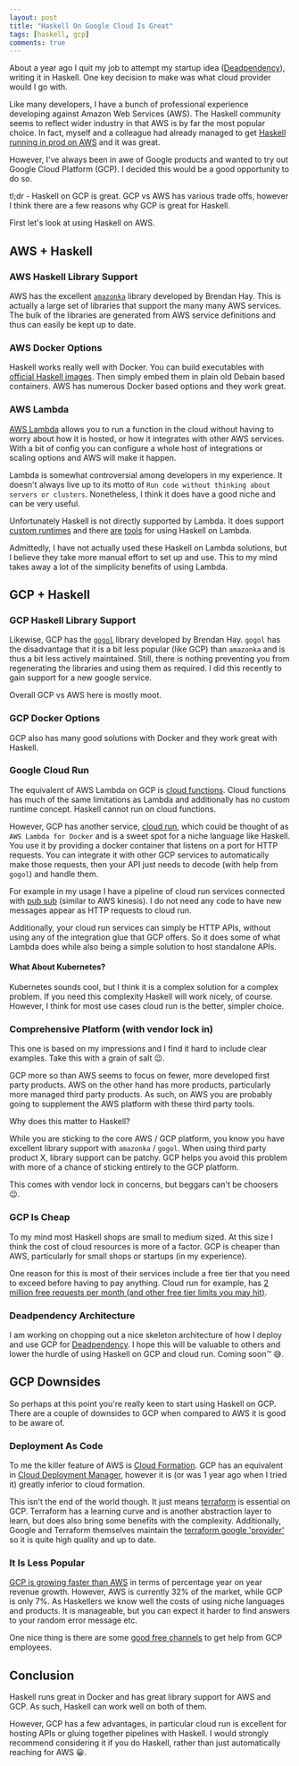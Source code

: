 ```yaml
---
layout: post
title: "Haskell On Google Cloud Is Great"
tags: [haskell, gcp]
comments: true
---
```


About a year ago I quit my job to attempt my startup idea ([Deadpendency](https://deadpendency.com)), writing it in Haskell. One key decision to make was what cloud provider would I go with.

Like many developers, I have a bunch of professional experience developing against Amazon Web Services (AWS). The Haskell community seems to reflect wider industry in that AWS is by far the most popular choice. In fact, myself and a colleague had already managed to get [Haskell running in prod on AWS](https://www.rea-group.com/blog/a-haskell-in-prod-journey/) and it was great.

However, I've always been in awe of Google products and wanted to try out Google Cloud Platform (GCP). I decided this would be a good opportunity to do so.

tl;dr - Haskell on GCP is great. GCP vs AWS has various trade offs, however I think there are a few reasons why GCP is great for Haskell.

First let's look at using Haskell on AWS.

## AWS + Haskell

### AWS Haskell Library Support

AWS has the excellent [`amazonka`](https://hackage.haskell.org/package/amazonka) library developed by Brendan Hay. This is actually a large set of libraries that support the many many AWS services. The bulk of the libraries are generated from AWS service definitions and thus can easily be kept up to date.

### AWS Docker Options

Haskell works really well with Docker. You can build executables with [official Haskell images](https://hub.docker.com/_/haskell/). Then simply embed them in plain old Debain based containers. AWS has numerous Docker based options and they work great.

### AWS Lambda

[AWS Lambda](https://aws.amazon.com/lambda/) allows you to run a function in the cloud without having to worry about how it is hosted, or how it integrates with other AWS services. With a bit of config you can configure a whole host of integrations or scaling options and AWS will make it happen.

Lambda is somewhat controversial among developers in my experience. It doesn't always live up to its motto of `Run code without thinking about servers or clusters`. Nonetheless, I think it does have a good niche and can be very useful.

Unfortunately Haskell is not directly supported by Lambda. It does support [custom runtimes](https://docs.aws.amazon.com/lambda/latest/dg/runtimes-custom.html) and there [are](https://hackage.haskell.org/package/serverless-haskell) [tools](https://theam.github.io/aws-lambda-haskell-runtime/) for using Haskell on Lambda.

Admittedly, I have not actually used these Haskell on Lambda solutions, but I believe they take more manual effort to set up and use. This to my mind takes away a lot of the simplicity benefits of using Lambda.

## GCP + Haskell

### GCP Haskell Library Support

Likewise, GCP has the [`gogol`](https://hackage.haskell.org/package/gogol) library developed by Brendan Hay. `gogol` has the disadvantage that it is a bit less popular (like GCP) than `amazonka` and is thus a bit less actively maintained. Still, there is nothing preventing you from regenerating the libraries and using them as required. I did this recently to gain support for a new google service.

Overall GCP vs AWS here is mostly moot.

### GCP Docker Options

GCP also has many good solutions with Docker and they work great with Haskell.

### Google Cloud Run

The equivalent of AWS Lambda on GCP is [cloud functions](https://cloud.google.com/functions). Cloud functions has much of the same limitations as Lambda and additionally has no custom runtime concept. Haskell cannot run on cloud functions.

However, GCP has another service, [cloud run](https://cloud.google.com/run), which could be thought of as `AWS Lambda for Docker` and is a sweet spot for a niche language like Haskell. You use it by providing a docker container that listens on a port for HTTP requests. You can integrate it with other GCP services to automatically make those requests, then your API just needs to decode (with help from `gogol`) and handle them.

For example in my usage I have a pipeline of cloud run services connected with [pub sub](https://cloud.google.com/pubsub) (similar to AWS kinesis). I do not need any code to have new messages appear as HTTP requests to cloud run.

Additionally, your cloud run services can simply be HTTP APIs, without using any of the integration glue that GCP offers. So it does some of what Lambda does while also being a simple solution to host standalone APIs.

#### What About Kubernetes?

Kubernetes sounds cool, but I think it is a complex solution for a complex problem. If you need this complexity Haskell will work nicely, of course. However, I think for most use cases cloud run is the better, simpler choice.

### Comprehensive Platform (with vendor lock in)

This one is based on my impressions and I find it hard to include clear examples. Take this with a grain of salt 😉.

GCP more so than AWS seems to focus on fewer, more developed first party products. AWS on the other hand has more products, particularly more managed third party products. As such, on AWS you are probably going to supplement the AWS platform with these third party tools.

Why does this matter to Haskell?

While you are sticking to the core AWS / GCP platform, you know you have excellent library support with `amazonka` / `gogol`. When using third party product X, library support can be patchy. GCP helps you avoid this problem with more of a chance of sticking entirely to the GCP platform.

This comes with vendor lock in concerns, but beggars can't be choosers 😉.

### GCP Is Cheap

To my mind most Haskell shops are small to medium sized. At this size I think the cost of cloud resources is more of a factor. GCP is cheaper than AWS, particularly for small shops or startups (in my experience).

One reason for this is most of their services include a free tier that you need to exceed before having to pay anything. Cloud run for example, has [2 million free requests per month (and other free tier limits you may hit)](https://cloud.google.com/run/pricing).

### Deadpendency Architecture

I am working on chopping out a nice skeleton architecture of how I deploy and use GCP for [Deadpendency](https://deadpendency.com). I hope this will be valuable to others and lower the hurdle of using Haskell on GCP and cloud run. Coming soon™️ 😅.

## GCP Downsides

So perhaps at this point you're really keen to start using Haskell on GCP. There are a couple of downsides to GCP when compared to AWS it is good to be aware of.

### Deployment As Code

To me the killer feature of AWS is [Cloud Formation](https://aws.amazon.com/cloudformation). GCP has an equivalent in [Cloud Deployment Manager](https://cloud.google.com/deployment-manager), however it is (or was 1 year ago when I tried it) greatly inferior to cloud formation.

This isn't the end of the world though. It just means [terraform](https://www.terraform.io/) is essential on GCP. Terraform has a learning curve and is another abstraction layer to learn, but does also bring some benefits with the complexity. Additionally, Google and Terraform themselves maintain the [terraform google 'provider'](https://registry.terraform.io/providers/hashicorp/google/latest) so it is quite high quality and up to date.

### It Is Less Popular

[GCP is growing faster than AWS](https://www.parkmycloud.com/blog/aws-vs-azure-vs-google-cloud-market-share/) in terms of percentage year on year revenue growth. However, AWS is currently 32% of the market, while GCP is only 7%. As Haskellers we know well the costs of using niche languages and products. It is manageable, but you can expect it harder to find answers to your random error message etc.

One nice thing is there are some [good free channels](https://cloud.google.com/community#home-support) to get help from GCP employees.

## Conclusion

Haskell runs great in Docker and has great library support for AWS and GCP. As such, Haskell can work well on both of them.

However, GCP has a few advantages, in particular cloud run is excellent for hosting APIs or gluing together pipelines with Haskell. I would strongly recommend considering it if you do Haskell, rather than just automatically reaching for AWS 😀.

